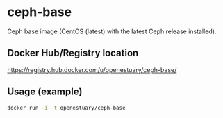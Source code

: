 # ceph-base

Ceph base image (CentOS (latest) with the latest Ceph release installed).

## Docker Hub/Registry location

<https://registry.hub.docker.com/u/openestuary/ceph-base/>

## Usage (example)

```bash
docker run -i -t openestuary/ceph-base
```
